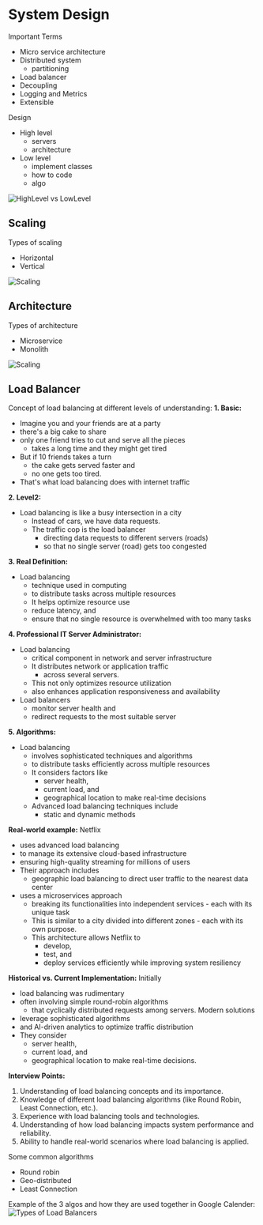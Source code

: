 # System Design
Important Terms
- Micro service architecture
- Distributed system
    - partitioning
- Load balancer
- Decoupling
- Logging and Metrics
- Extensible

Design
- High level
    - servers
    - architecture
- Low level
    - implement classes
    - how to code
    - algo

![HighLevel vs LowLevel](./assets/design.png)

## Scaling
Types of scaling
- Horizontal
- Vertical

![Scaling](./assets/scaling.PNG)


## Architecture
Types of architecture
- Microservice
- Monolith

![Scaling](./assets/architecture.jpg)

## Load Balancer
Concept of load balancing at different levels of understanding:
**1. Basic:** 
- Imagine you and your friends are at a party 
- there's a big cake to share
- only one friend tries to cut and serve all the pieces
    - takes a long time and they might get tired
- But if 10 friends takes a turn
    - the cake gets served faster and 
    - no one gets too tired. 
- That's what load balancing does with internet traffic

**2. Level2:** 
- Load balancing is like a busy intersection in a city
    - Instead of cars, we have data requests. 
    - The traffic cop is the load balancer
        - directing data requests to different servers (roads) 
        - so that no single server (road) gets too congested

**3. Real Definition:** 
- Load balancing 
    - technique used in computing 
    - to distribute tasks across multiple resources
    - It helps optimize resource use
    - reduce latency, and 
    - ensure that no single resource is overwhelmed with too many tasks

**4. Professional IT Server Administrator:** 
- Load balancing 
    - critical component in network and server infrastructure
    - It distributes network or application traffic 
        - across several servers. 
    - This not only optimizes resource utilization 
    - also enhances application responsiveness and availability
- Load balancers 
    - monitor server health and 
    - redirect requests to the most suitable server

**5. Algorithms:** 
- Load balancing 
    - involves sophisticated techniques and algorithms 
    - to distribute tasks efficiently across multiple resources
    - It considers factors like 
        - server health, 
        - current load, and 
        - geographical location to make real-time decisions
    - Advanced load balancing techniques include 
        - static and dynamic methods

**Real-world example:** 
Netflix 
- uses advanced load balancing 
- to manage its extensive cloud-based infrastructure
- ensuring high-quality streaming for millions of users
- Their approach includes 
    - geographic load balancing to direct user traffic to the nearest data center
- uses a microservices approach
    - breaking its functionalities into independent services - each with its unique task
    - This is similar to a city divided into different zones - each with its own purpose. 
    - This architecture allows Netflix to 
        - develop, 
        - test, and 
        - deploy services efficiently while improving system resiliency


**Historical vs. Current Implementation:** 
Initially
- load balancing was rudimentary
- often involving simple round-robin algorithms 
    - that cyclically distributed requests among servers. 
Modern solutions 
- leverage sophisticated algorithms 
- and AI-driven analytics to optimize traffic distribution
- They consider 
    - server health, 
    - current load, and 
    - geographical location to make real-time decisions.

**Interview Points:**
1. Understanding of load balancing concepts and its importance.
2. Knowledge of different load balancing algorithms (like Round Robin, Least Connection, etc.).
3. Experience with load balancing tools and technologies.
4. Understanding of how load balancing impacts system performance and reliability.
5. Ability to handle real-world scenarios where load balancing is applied.


Some common algorithms
- Round robin
- Geo-distributed
- Least Connection

Example of the 3 algos and how they are used together in Google Calender:
![Types of Load Balancers](./assets/loadbalancer.jpg)

